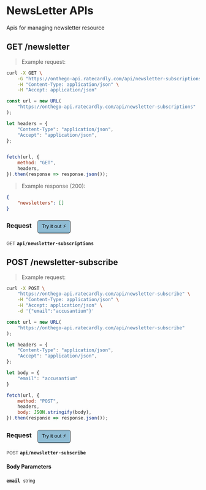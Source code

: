 # NewsLetter APIs

Apis for managing newsletter resource

## GET /newsletter




> Example request:

```bash
curl -X GET \
    -G "https://onthego-api.ratecardly.com/api/newsletter-subscriptions" \
    -H "Content-Type: application/json" \
    -H "Accept: application/json"
```

```javascript
const url = new URL(
    "https://onthego-api.ratecardly.com/api/newsletter-subscriptions"
);

let headers = {
    "Content-Type": "application/json",
    "Accept": "application/json",
};


fetch(url, {
    method: "GET",
    headers,
}).then(response => response.json());
```


> Example response (200):

```json
{
    "newsletters": []
}
```
<div id="execution-results-GETapi-newsletter-subscriptions" hidden>
    <blockquote>Received response<span id="execution-response-status-GETapi-newsletter-subscriptions"></span>:</blockquote>
    <pre class="json"><code id="execution-response-content-GETapi-newsletter-subscriptions"></code></pre>
</div>
<div id="execution-error-GETapi-newsletter-subscriptions" hidden>
    <blockquote>Request failed with error:</blockquote>
    <pre><code id="execution-error-message-GETapi-newsletter-subscriptions"></code></pre>
</div>
<form id="form-GETapi-newsletter-subscriptions" data-method="GET" data-path="api/newsletter-subscriptions" data-authed="0" data-hasfiles="0" data-headers='{"Content-Type":"application\/json","Accept":"application\/json"}' onsubmit="event.preventDefault(); executeTryOut('GETapi-newsletter-subscriptions', this);">
<h3>
    Request&nbsp;&nbsp;&nbsp;
        <button type="button" style="background-color: #8fbcd4; padding: 5px 10px; border-radius: 5px; border-width: thin;" id="btn-tryout-GETapi-newsletter-subscriptions" onclick="tryItOut('GETapi-newsletter-subscriptions');">Try it out ⚡</button>
    <button type="button" style="background-color: #c97a7e; padding: 5px 10px; border-radius: 5px; border-width: thin;" id="btn-canceltryout-GETapi-newsletter-subscriptions" onclick="cancelTryOut('GETapi-newsletter-subscriptions');" hidden>Cancel</button>&nbsp;&nbsp;
    <button type="submit" style="background-color: #6ac174; padding: 5px 10px; border-radius: 5px; border-width: thin;" id="btn-executetryout-GETapi-newsletter-subscriptions" hidden>Send Request 💥</button>
    </h3>
<p>
<small class="badge badge-green">GET</small>
 <b><code>api/newsletter-subscriptions</code></b>
</p>
</form>


## POST /newsletter-subscribe




> Example request:

```bash
curl -X POST \
    "https://onthego-api.ratecardly.com/api/newsletter-subscribe" \
    -H "Content-Type: application/json" \
    -H "Accept: application/json" \
    -d '{"email":"accusantium"}'

```

```javascript
const url = new URL(
    "https://onthego-api.ratecardly.com/api/newsletter-subscribe"
);

let headers = {
    "Content-Type": "application/json",
    "Accept": "application/json",
};

let body = {
    "email": "accusantium"
}

fetch(url, {
    method: "POST",
    headers,
    body: JSON.stringify(body),
}).then(response => response.json());
```


<div id="execution-results-POSTapi-newsletter-subscribe" hidden>
    <blockquote>Received response<span id="execution-response-status-POSTapi-newsletter-subscribe"></span>:</blockquote>
    <pre class="json"><code id="execution-response-content-POSTapi-newsletter-subscribe"></code></pre>
</div>
<div id="execution-error-POSTapi-newsletter-subscribe" hidden>
    <blockquote>Request failed with error:</blockquote>
    <pre><code id="execution-error-message-POSTapi-newsletter-subscribe"></code></pre>
</div>
<form id="form-POSTapi-newsletter-subscribe" data-method="POST" data-path="api/newsletter-subscribe" data-authed="0" data-hasfiles="0" data-headers='{"Content-Type":"application\/json","Accept":"application\/json"}' onsubmit="event.preventDefault(); executeTryOut('POSTapi-newsletter-subscribe', this);">
<h3>
    Request&nbsp;&nbsp;&nbsp;
        <button type="button" style="background-color: #8fbcd4; padding: 5px 10px; border-radius: 5px; border-width: thin;" id="btn-tryout-POSTapi-newsletter-subscribe" onclick="tryItOut('POSTapi-newsletter-subscribe');">Try it out ⚡</button>
    <button type="button" style="background-color: #c97a7e; padding: 5px 10px; border-radius: 5px; border-width: thin;" id="btn-canceltryout-POSTapi-newsletter-subscribe" onclick="cancelTryOut('POSTapi-newsletter-subscribe');" hidden>Cancel</button>&nbsp;&nbsp;
    <button type="submit" style="background-color: #6ac174; padding: 5px 10px; border-radius: 5px; border-width: thin;" id="btn-executetryout-POSTapi-newsletter-subscribe" hidden>Send Request 💥</button>
    </h3>
<p>
<small class="badge badge-black">POST</small>
 <b><code>api/newsletter-subscribe</code></b>
</p>
<h4 class="fancy-heading-panel"><b>Body Parameters</b></h4>
<p>
<b><code>email</code></b>&nbsp;&nbsp;<small>string</small>  &nbsp;
<input type="text" name="email" data-endpoint="POSTapi-newsletter-subscribe" data-component="body" required  hidden>
<br>

</p>

</form>



